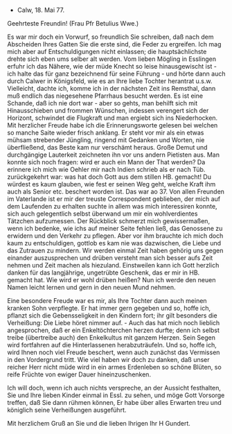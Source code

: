 + Calw, 18. Mai 77.

Geehrteste Freundin! (Frau Pfr Betulius Wwe.)

Es war mir doch ein Vorwurf, so freundlich Sie schreiben, daß nach dem Abscheiden Ihres Gatten Sie die erste sind, die Feder zu ergreifen. Ich mag mich aber auf Entschuldigungen nicht einlassen; die hauptsächlichste drehte sich eben ums selber alt werden. Vom lieben Mögling in Esslingen erfuhr ich das Nähere, wie der müde Knecht so leise hinausgewischt ist - ich halte das für ganz bezeichnend für seine Führung - und hörte dann auch durch Calwer in Königsfeld, wie es an Ihre liebe Tochter herantrat u.s.w. Vielleicht, dachte ich, komme ich in der nächsten Zeit ins Remsthal, dann muß endlich das niegesehene Pfarrhaus besucht werden. Es ist eine Schande, daß ich nie dort war - aber so gehts, man behilft sich mit Hinausschieben und frommen Wünschen, indessen verengert sich der Horizont, schwindet die Flugkraft und man ergiebt sich ins Niederhocken. Mit herzlicher Freude habe ich die Erinnerungsworte gelesen bei welchen so manche Saite wieder frisch anklang. Er steht vor mir als ein etwas mühsam strebender Jüngling, ringend mit Gedanken und Worten, nie überfließend, das Beste kam nur verschämt heraus. Große Demut und durchgängige Lauterkeit zeichneten ihn vor uns andern Pietisten aus. Man konnte sich noch fragen: wird er auch ein Mann der That werden? Da erinnere ich mich wie Oehler mir nach Indien schrieb als er nach Tüb. zurückgekehrt war: was hat doch Gott aus dem stillen HB. gemacht! Du würdest es kaum glauben, wie fest er seinen Weg geht, welche Kraft ihm auch als Senior etc. beschert worden ist. Das war ao 37. Von allen Freunden im Vaterlande ist er mir der treuste Correspondent geblieben, der mich auf dem Laufenden zu erhalten suchte in allem was mich interessiren konnte, sich auch gelegentlich selbst überwand um mir ein wohlverdientes Tätzchen aufzumessen. Der Rückblick schmerzt mich gewissermaßen, wenn ich bedenke, wie ichs auf meiner Seite fehlen ließ, das Genossene zu erwidern und den Verkehr zu pflegen. Aber vor ihm brauchte ich mich doch kaum zu entschuldigen, gottlob es kam nie was dazwischen, die Liebe und das Zutrauen zu mindern. Wir werden einmal Zeit haben gehörig uns gegen einander auszusprechen und drüben versteht man sich besser aufs Zeit nehmen und Zeit machen als hiezuland. Einstweilen kann ich Gott herzlich danken für das langjährige, ungetrübte Geschenk, das er mir in HB. gemacht hat. Wie wird er wohl drüben heißen? Nun ich werde den neuen Namen leicht lernen und gern in den neuen Mund nehmen.

Eine besondere Freude war es mir, als Ihre Tochter dann auch meinen kranken Sohn verpflegte. Er hat immer gern gegeben und so, hoffe ich, pflanzt sich die Gebensseligkeit in den Kindern fort; ihr gilt besonders die Verheißung: Die Liebe höret nimmer auf. - Auch das hat mich noch lieblich angesprochen, daß er ein Enkeltöchterchen herzen durfte; denn ich selbst treibe (übertreibe auch) den Enkelkultus mit ganzem Herzen. Sein Segen wird fortfahren auf die Hinterlassenen herabzuträufeln. Und so, hoffe ich, wird Ihnen noch viel Freude beschert, wenn auch zunächst das Vermissen in den Vordergrund tritt. Wie viel haben wir doch zu danken, daß unser reicher Herr nicht müde wird in ein armes Erdenleben so schöne Blüten, so reife Früchte von ewiger Dauer hineinzuschenken.

Ich will doch, wenn ich auch nichts verspreche, an der Aussicht festhalten, Sie und Ihre lieben Kinder einmal in Essl. zu sehen, und möge Gott Vorsorge treffen, daß Sie dann rühmen können, Er habe über alles Erwarten treu und königlich seine Verheißungen ausgeführt.

Mit herzlichem Gruß an Sie und die lieben Ihrigen
 Ihr
 H Gundert.
